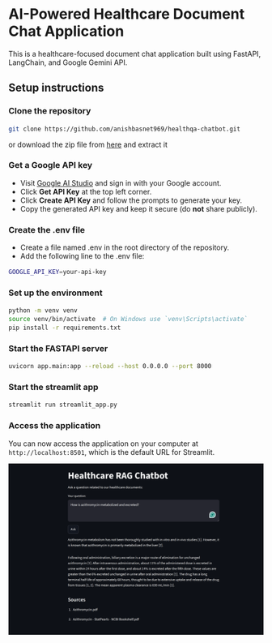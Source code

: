 # AI-Powered Healthcare Document Chat Application

This is a healthcare-focused document chat application built using FastAPI, LangChain, and Google Gemini API.

## Setup instructions

### Clone the repository

```bash
git clone https://github.com/anishbasnet969/healthqa-chatbot.git
```
or download the zip file from [here](https://github.com/anishbasnet969/healthqa-chatbot/archive/refs/heads/main.zip) and extract it

### Get a Google API key
- Visit [Google AI Studio](https://aistudio.google.com) and sign in with your Google account.  
- Click **Get API Key** at the top left corner.  
- Click **Create API Key** and follow the prompts to generate your key.  
- Copy the generated API key and keep it secure (do **not** share publicly).

### Create the .env file
- Create a file named .env in the root directory of the repository.
- Add the following line to the .env file:

```bash
GOOGLE_API_KEY=your-api-key
```

### Set up the environment
```bash
python -m venv venv
source venv/bin/activate  # On Windows use `venv\Scripts\activate`
pip install -r requirements.txt
```

### Start the FASTAPI server
```bash
uvicorn app.main:app --reload --host 0.0.0.0 --port 8000
```

### Start the streamlit app
```bash
streamlit run streamlit_app.py
```


### Access the application
You can now access the application on your computer at `http://localhost:8501`, which is the default URL for Streamlit.

![Chatbot Screenshot](chatbot_ui.png)